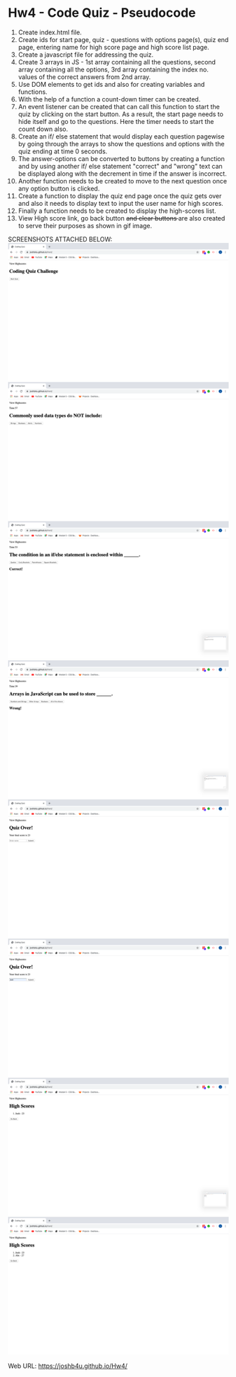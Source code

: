 # Hw4 - Code Quiz - Pseudocode

1. Create index.html file.
2. Create ids for start page, quiz - questions with options page(s), quiz end page, entering name for high score page and high score list page.
3. Create a javascript file for addressing the quiz.
4. Create 3 arrays in JS - 1st array containing all the questions, second array containing all the options, 3rd array containing the index no. values of the correct answers from 2nd array.
5. Use DOM elements to get ids and also for creating variables and functions.
6. With the help of a function a count-down timer can be created.
7. An event listener can be created that can call this function to start the quiz by clicking on the start button. As a result, the start page needs to hide itself and go to the questions. Here the timer needs to start the count down also.
8. Create an if/ else statement that would display each question pagewise by going through the arrays to show the questions and options with the quiz ending at time 0 seconds.
9. The answer-options can be converted to buttons by creating a function and by using another if/ else statement "correct" and "wrong" text can be displayed along with the decrement in time if the answer is incorrect.
10. Another function needs to be created to move to the next question once any option button is clicked.
11. Create a function to display the quiz end page once the quiz gets over and also it needs to display text to input the user name for high scores.
12. Finally a function needs to be created to display the high-scores list.
13. View High score link, go back button <del> and clear buttons </del> are also created to serve their purposes as shown in gif image.

SCREENSHOTS ATTACHED BELOW:
![Screenshot 1](Assets/01.png)
![Screenshot 2](Assets/02.png)
![Screenshot 3](Assets/03.png)
![Screenshot 4](Assets/04.png)
![Screenshot 5](Assets/05.png)
![Screenshot 6](Assets/06.png)
![Screenshot 7](Assets/07.png)
![Screenshot 8](Assets/08.png)

Web URL: https://joshb4u.github.io/Hw4/